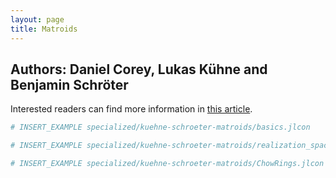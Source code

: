 ```yaml
---
layout: page
title: Matroids
---
```


## Authors: Daniel Corey, Lukas Kühne and Benjamin Schröter

Interested readers can find more information in [this article](https://arxiv.org/abs/2311.08792).

```julia
# INSERT_EXAMPLE specialized/kuehne-schroeter-matroids/basics.jlcon
```

```julia
# INSERT_EXAMPLE specialized/kuehne-schroeter-matroids/realization_space.jlcon
```

```julia
# INSERT_EXAMPLE specialized/kuehne-schroeter-matroids/ChowRings.jlcon
```
